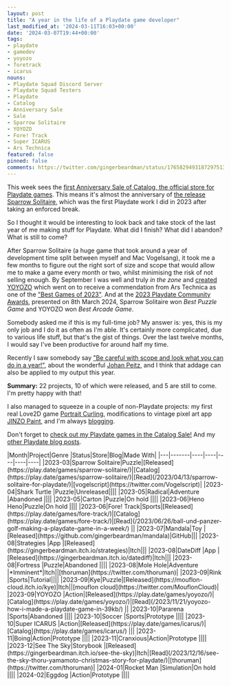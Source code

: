 ```yaml
---
layout: post
title: "A year in the life of a Playdate game developer"
last_modified_at: '2024-03-11T16:03+00:00'
date: '2024-03-07T19:44+00:00'
tags:
- playdate
- gamedev
- yoyozo
- foretrack
- icarus
nouns:
- Playdate Squad Discord Server
- Playdate Squad Testers
- Playdate
- Catalog
- Anniversary Sale
- Sale
- Sparrow Solitaire
- YOYOZO
- Fore! Track
- Super ICARUS
- Ars Technica
featured: false
pinned: false
comments: https://twitter.com/gingerbeardman/status/1765829493187297513
---
```


This week sees the [first Anniversary Sale of Catalog, the official store for Playdate games](https://play.date/games/tags/on-sale). This means it's almost the anniversary of [the release Sparrow Solitaire](/2023/04/13/sparrow-solitaire-for-playdate/), which was the first Playdate work I did in 2023 after taking an enforced break.

So I thought it would be interesting to look back and take stock of the last year of me making stuff for Playdate. What did I finish? What did I abandon? What is still to come?

After Sparrow Solitaire (a huge game that took around a year of development time split between myself and Mac Vogelsang), it took me a few months to figure out the right sort of size and scope that would allow me to make a game every month or two, whilst minimising the risk of not selling enough. By September I was well and truly *in the zone* and [created YOYOZO](/2023/11/21/yoyozo-how-i-made-a-playdate-game-in-39kb/) which went on to receive a commendation from Ars Technica as one of the ["Best Games of 2023"](https://arstechnica.com/gaming/2023/12/ars-technicas-best-video-games-of-2023/7). And at the [2023 Playdate Community Awards](https://play.date/games/community-awards-2023/), presented on 8th March 2024, Sparrow Solitaire won *Best Puzzle Game* and YOYOZO won *Best Arcade Game*.

Somebody asked me if this is my full-time job? My answer is: yes, this is my only job and I do it as often as I'm able. It's certainly more complicated, due to various life stuff, but that's the gist of things. Over the last twelve months, I would say I've been productive for around half my time.  

Recently I saw somebody say ["Be careful with scope and look what you can do in a year!"](https://twitter.com/indieretropod/status/1764443576597946593), about the wonderful [Johan Peitz](https://twitter.com/johanpeitz), and I think that addage can also be applied to my output this year.

**Summary:** 22 projects, 10 of which were released, and 5 are still to come. I'm pretty happy with that!

I also managed to squeeze in a couple of non-Playdate projects: my first real Love2D game [Portrait Curling](https://gingerbeardman.itch.io/portrait-curling), modifications to vintage pixel art app [JINZO Paint](/2024/01/22/jinzo-paint-vintage-mobile-drawing-app/), and I'm always [blogging](/).

Don't forget to [check out my Playdate games in the Catalog Sale!](https://play.date/games/yoyozo/) And my [other Playdate blog posts](/tag/playdate/).

<div class="table-wrapper" markdown="block">
|Month|Project|Genre |Status|Store|Blog|Made With|
|---|-------|----|----|----|----|----|
|2023-03|Sparrow Solitaire|Puzzle|[Released](https://play.date/games/sparrow-solitaire/)|[Catalog](https://play.date/games/sparrow-solitaire/)|[Read](/2023/04/13/sparrow-solitaire-for-playdate/)|[vogelscript](https://twitter.com/Vogelscript)|
|2023-04|Shark Turtle |Puzzle|Unreleased||||
|2023-05|Radical|Adventure |Abandoned ||||
|2023-05|Carton |Puzzle|On hold ||||
|2023-06|Heno Heno|Puzzle|On hold ||||
|2023-06|Fore! Track|Sports|[Released](https://play.date/games/fore-track/)|[Catalog](https://play.date/games/fore-track/)|[Read](/2023/06/26/ball-und-panzer-golf-making-a-playdate-game-in-a-week/) ||
|2023-07|Mandala|Toy |[Released](https://github.com/gingerbeardman/mandala)|GitHub|||
|2023-08|Strategies |App |[Released](https://gingerbeardman.itch.io/strategies)|Itch|||
|2023-08|DateDiff |App |[Released](https://gingerbeardman.itch.io/datediff)|Itch|||
|2023-08|Fortress |Puzzle|Abandoned ||||
|2023-08|Mole Hole|Adventure |*Imminent*|Itch||[thoruman](https://twitter.com/thoruman)|
|2023-09|Rink |Sports|Tutorial||||
|2023-09|Kye|Puzzle|[Released](https://mouflon-cloud.itch.io/kye)|Itch||[mouflon cloud](https://twitter.com/MouflonCloud)|
|2023-09|YOYOZO |Action|[Released](https://play.date/games/yoyozo/)|[Catalog](https://play.date/games/yoyozo/)|[Read](/2023/11/21/yoyozo-how-i-made-a-playdate-game-in-39kb/) ||
|2023-10|Pararena |Sports|Abandoned ||||
|2023-10|Soccer |Sports|Prototype ||||
|2023-10|Super ICARUS |Action|[Released](https://play.date/games/icarus/)|[Catalog](https://play.date/games/icarus/) |||
|2023-11|Boing|Action|Prototype ||||
|2023-11|Cranxious|Action|Prototype ||||
|2023-12|See The Sky|Storybook |[Released](https://gingerbeardman.itch.io/see-the-sky)|Itch|[Read](/2023/12/16/see-the-sky-thoru-yamamoto-christmas-story-for-playdate/)|[thoruman](https://twitter.com/thoruman)|
|2024-01|Rocket Man |Simulation|On hold ||||
|2024-02|Eggdog |Action|Prototype ||||

</div>
